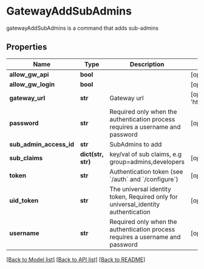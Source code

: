 # GatewayAddSubAdmins

gatewayAddSubAdmins is a command that adds sub-admins
## Properties
Name | Type | Description | Notes
------------ | ------------- | ------------- | -------------
**allow_gw_api** | **bool** |  | [optional] 
**allow_gw_login** | **bool** |  | [optional] 
**gateway_url** | **str** | Gateway url | [optional] [default to 'http://localhost:8000']
**password** | **str** | Required only when the authentication process requires a username and password | [optional] 
**sub_admin_access_id** | **str** | SubAdmins to add | 
**sub_claims** | **dict(str, str)** | key/val of sub claims, e.g group&#x3D;admins,developers | [optional] 
**token** | **str** | Authentication token (see &#x60;/auth&#x60; and &#x60;/configure&#x60;) | [optional] 
**uid_token** | **str** | The universal identity token, Required only for universal_identity authentication | [optional] 
**username** | **str** | Required only when the authentication process requires a username and password | [optional] 

[[Back to Model list]](../README.md#documentation-for-models) [[Back to API list]](../README.md#documentation-for-api-endpoints) [[Back to README]](../README.md)


